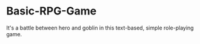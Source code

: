# Basic-RPG-Game
It's a battle between hero and goblin in this text-based, simple role-playing game.

